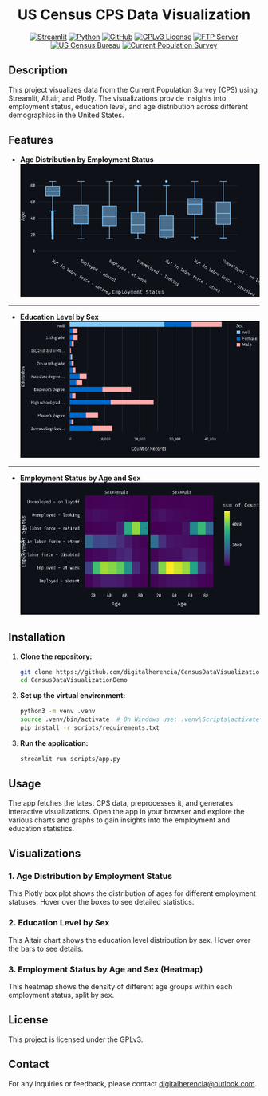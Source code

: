 <div align=center>

# US Census CPS Data Visualization


[![Streamlit](https://img.shields.io/badge/Streamlit-0E1E24?style=for-the-badge&logo=streamlit&logoColor=white)](https://streamlit.io/)
[![Python](https://img.shields.io/badge/Python-3.9-blue.svg?style=for-the-badge&logo=python&logoColor=white)](https://www.python.org/)
[![GitHub](https://img.shields.io/badge/GitHub-digitalherencia-black.svg?style=for-the-badge&logo=github&logoColor=white)](https://github.com/digitalherencia/CensusDataVisualizationDemo) 
[![GPLv3 License](https://img.shields.io/badge/License-GPLv3-blue?style=for-the-badge&logo=gnu&logoColor=white)](https://www.gnu.org/licenses/gpl-3.0)
[![FTP Server](https://img.shields.io/badge/FTP-Server-blue?style=for-the-badge&logo=server&logoColor=white)](ftp://ftp.census.gov)
[![US Census Bureau](https://img.shields.io/badge/US_Census_Bureau-004B87?style=for-the-badge&logo=gov&logoColor=white)](https://www.census.gov)
[![Current Population Survey](https://img.shields.io/badge/Current_Population_Survey-0A0A0A?style=for-the-badge&logo=gov&logoColor=white)](https://www.census.gov/programs-surveys/cps.html)

</div>

## Description

This project visualizes data from the Current Population Survey (CPS) using Streamlit, Altair, and Plotly. The visualizations provide insights into employment status, education level, and age distribution across different demographics in the United States.

## Features

- **Age Distribution by Employment Status**
![alt text](data/AgeDistributionbyEmploymentStatus.png)

---

- **Education Level by Sex**
  ![Education Level by Sex](data/EducationLevelbySex.png)

---

- **Employment Status by Age and Sex**
![alt text](data/EmploymentStatusbyAgeandSex.png)

## Installation

1. **Clone the repository:**
    ```sh
    git clone https://github.com/digitalherencia/CensusDataVisualizationDemo.git
    cd CensusDataVisualizationDemo
    ```

2. **Set up the virtual environment:**
    ```sh
    python3 -m venv .venv
    source .venv/bin/activate  # On Windows use: .venv\Scripts\activate
    pip install -r scripts/requirements.txt
    ```

3. **Run the application:**
    ```sh
    streamlit run scripts/app.py
    ```

## Usage

The app fetches the latest CPS data, preprocesses it, and generates interactive visualizations. Open the app in your browser and explore the various charts and graphs to gain insights into the employment and education statistics.

## Visualizations

### 1. Age Distribution by Employment Status
This Plotly box plot shows the distribution of ages for different employment statuses. Hover over the boxes to see detailed statistics.

### 2. Education Level by Sex
This Altair chart shows the education level distribution by sex. Hover over the bars to see details.

### 3. Employment Status by Age and Sex (Heatmap)
This heatmap shows the density of different age groups within each employment status, split by sex.

## License

This project is licensed under the GPLv3.

## Contact

For any inquiries or feedback, please contact [digitalherencia@outlook.com](mailto:digitalherencia@outlook.com).
